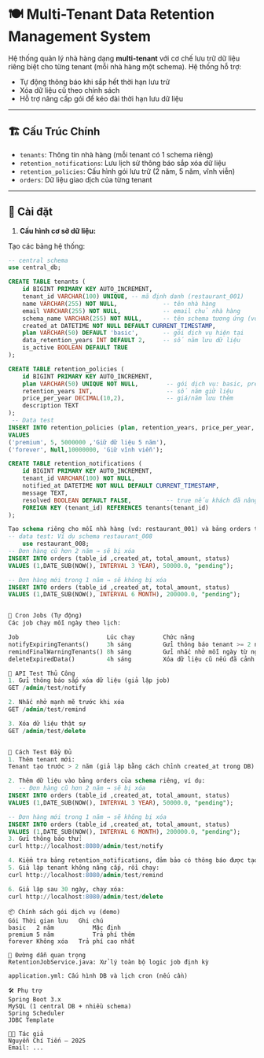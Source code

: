 # 🍽️ Multi-Tenant Data Retention Management System

Hệ thống quản lý nhà hàng dạng **multi-tenant** với cơ chế lưu trữ dữ liệu riêng biệt cho từng tenant (mỗi nhà hàng một schema). Hệ thống hỗ trợ:

- Tự động thông báo khi sắp hết thời hạn lưu trữ
- Xóa dữ liệu cũ theo chính sách
- Hỗ trợ nâng cấp gói để kéo dài thời hạn lưu dữ liệu

---

## 🏗️ Cấu Trúc Chính

- `tenants`: Thông tin nhà hàng (mỗi tenant có 1 schema riêng)
- `retention_notifications`: Lưu lịch sử thông báo sắp xóa dữ liệu
- `retention_policies`: Cấu hình gói lưu trữ (2 năm, 5 năm, vĩnh viễn)
- `orders`: Dữ liệu giao dịch của từng tenant

---

## 🚀 Cài đặt

1. **Cấu hình cơ sở dữ liệu:**

Tạo các bảng hệ thống:
```sql
-- central schema
use central_db;

CREATE TABLE tenants (
    id BIGINT PRIMARY KEY AUTO_INCREMENT,
    tenant_id VARCHAR(100) UNIQUE, -- mã định danh (restaurant_001)
    name VARCHAR(255) NOT NULL,             -- tên nhà hàng
    email VARCHAR(255) NOT NULL,            -- email chủ nhà hàng
    schema_name VARCHAR(255) NOT NULL,      -- tên schema tương ứng (vd: restaurant_001)
    created_at DATETIME NOT NULL DEFAULT CURRENT_TIMESTAMP,
    plan VARCHAR(50) DEFAULT 'basic',       -- gói dịch vụ hiện tại
    data_retention_years INT DEFAULT 2,     -- số năm lưu dữ liệu
    is_active BOOLEAN DEFAULT TRUE
);

CREATE TABLE retention_policies (
    id BIGINT PRIMARY KEY AUTO_INCREMENT,
    plan VARCHAR(50) UNIQUE NOT NULL,        -- gói dịch vụ: basic, premium, enterprise
    retention_years INT,            		 -- số năm giữ liệu
    price_per_year DECIMAL(10,2),            -- giá/năm lưu thêm
    description TEXT
);
 -- Data test
INSERT INTO retention_policies (plan, retention_years, price_per_year, description)
VALUES 
('premium', 5, 5000000 ,'Giữ dữ liệu 5 năm'),
('forever', Null,10000000, 'Giữ vĩnh viễn');

CREATE TABLE retention_notifications (
    id BIGINT PRIMARY KEY AUTO_INCREMENT,
    tenant_id VARCHAR(100) NOT NULL,
    notified_at DATETIME NOT NULL DEFAULT CURRENT_TIMESTAMP,
    message TEXT,
    resolved BOOLEAN DEFAULT FALSE,          -- true nếu khách đã nâng cấp
    FOREIGN KEY (tenant_id) REFERENCES tenants(tenant_id)
);

Tạo schema riêng cho mỗi nhà hàng (vd: restaurant_001) và bảng orders trong đó.
-- data test: Ví dụ schema restaurant_008
    use restaurant_008;
-- Đơn hàng cũ hơn 2 năm → sẽ bị xóa
INSERT INTO orders (table_id ,created_at, total_amount, status)
VALUES (1,DATE_SUB(NOW(), INTERVAL 3 YEAR), 50000.0, "pending");

-- Đơn hàng mới trong 1 năm → sẽ không bị xóa
INSERT INTO orders (table_id ,created_at, total_amount, status)
VALUES (1,DATE_SUB(NOW(), INTERVAL 6 MONTH), 200000.0, "pending");


🔄 Cron Jobs (Tự động)
Các job chạy mỗi ngày theo lịch:

Job	                        Lúc chạy	    Chức năng
notifyExpiringTenants()	    3h sáng	        Gửi thông báo tenant >= 2 năm, có dữ liệu sắp xóa
remindFinalWarningTenants()	8h sáng	        Gửi nhắc nhở mỗi ngày từ ngày 23–29 sau khi đã gửi cảnh báo
deleteExpiredData()	        4h sáng	        Xóa dữ liệu cũ nếu đã cảnh báo > 30 ngày và chưa nâng cấp dịch vụ

📡 API Test Thủ Công
1. Gửi thông báo sắp xóa dữ liệu (giả lập job)
GET /admin/test/notify

2. Nhắc nhở mạnh mẽ trước khi xóa
GET /admin/test/remind

3. Xóa dữ liệu thật sự
GET /admin/test/delete


🧪 Cách Test Đầy Đủ
1. Thêm tenant mới:
Tenant tạo trước > 2 năm (giả lập bằng cách chỉnh created_at trong DB).

2. Thêm dữ liệu vào bảng orders của schema riêng, ví dụ:
   -- Đơn hàng cũ hơn 2 năm → sẽ bị xóa
INSERT INTO orders (table_id ,created_at, total_amount, status)
VALUES (1,DATE_SUB(NOW(), INTERVAL 3 YEAR), 50000.0, "pending");

-- Đơn hàng mới trong 1 năm → sẽ không bị xóa
INSERT INTO orders (table_id ,created_at, total_amount, status)
VALUES (1,DATE_SUB(NOW(), INTERVAL 6 MONTH), 200000.0, "pending");
3. Gửi thông báo thử:
curl http://localhost:8080/admin/test/notify

4. Kiểm tra bảng retention_notifications, đảm bảo có thông báo được tạo.
5. Giả lập tenant không nâng cấp, rồi chạy:
curl http://localhost:8080/admin/test/remind

6. Giả lập sau 30 ngày, chạy xóa:
curl http://localhost:8080/admin/test/delete

```
``` Chính sách gói dịch vụ (demo)
📦 Chính sách gói dịch vụ (demo)
Gói	Thời gian lưu	Ghi chú
basic	2 năm	        Mặc định
premium	5 năm	        Trả phí thêm
forever	Không xóa	Trả phí cao nhất

📁 Đường dẫn quan trọng
RetentionJobService.java: Xử lý toàn bộ logic job định kỳ

application.yml: Cấu hình DB và lịch cron (nếu cần)

🛠️ Phụ trợ
Spring Boot 3.x
MySQL (1 central DB + nhiều schema)
Spring Scheduler
JDBC Template

🧑‍💻 Tác giả
Nguyễn Chí Tiến – 2025
Email: ...
```



